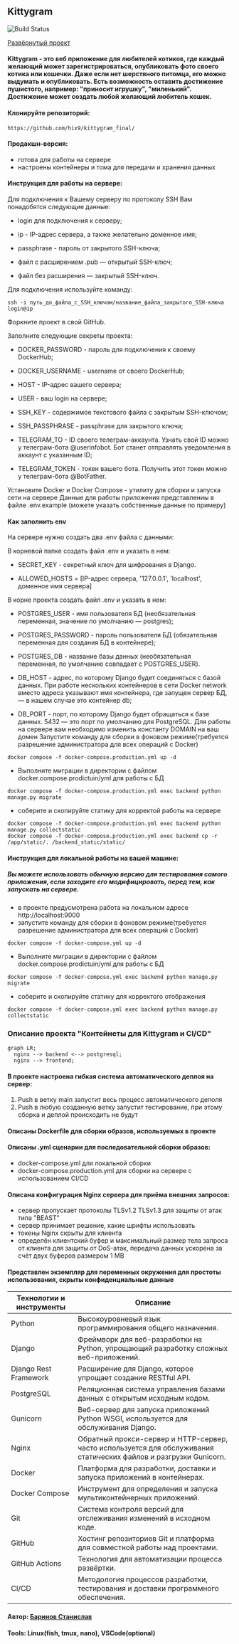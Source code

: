## Kittygram
![Build Status](https://github.com/hix9/kittygram_final/actions/workflows/main.yml/badge.svg)

[Развёрнутый проект](https://kitty-test.sytes.net/)
#### Kittygram - это веб приложение для любителей котиков, где каждый желающий может зарегистрироваться, опубликовать фото своего котика или кошечки. Даже если нет шерстяного питомца, его можно выдумать и опубликовать. Есть возможность оставить достижение пушистого, например: "приносит игрушку", "миленький". Достижение может создать любой желающий любитель кошек.
#### Клонируйте репозиторий:
```
https://github.com/hix9/kittygram_final/
```
#### Продакшн-версия:
 - готова для работы на сервере
 - настроены контейнеры и тома для передачи и хранения данных
#### Инструкция для работы на сервере:
Для подключения к Вашему серверу по протоколу SSH Вам понадобятся следующие данные:

 - login для подключения к серверу;

 - ip - IP-адреc сервера, а также желательно доменное имя;

 - passphrase - пароль от закрытого SSH-ключа;

 - файл с расширением .pub — открытый SSH-ключ;

 - файл без расширения — закрытый SSH-ключ.

Для подключения используйте команду:
```
ssh -i путь_до_файла_с_SSH_ключом/название_файла_закрытого_SSH-ключа login@ip
```
Форкните проект в свой GitHub.

Заполните следующие секреты проекта:
 - DOCKER_PASSWORD - пароль для подключения к своему DockerHub;

 - DOCKER_USERNAME - username от своего DockerHub;

 - HOST - IP-адрес вашего сервера;

 - USER - ваш login на сервере;

 - SSH_KEY - содержимое текстового файла с закрытым SSH-ключом;

 - SSH_PASSPHRASE - passphrase для закрытого ключа;

 - TELEGRAM_TO - ID своего телеграм-аккаунта. Узнать свой ID можно у телеграм-бота @userinfobot. Бот станет отправлять уведомления в аккаунт с указанным ID;

 - TELEGRAM_TOKEN - токен вашего бота. Получить этот токен можно у телеграм-бота @BotFather.

Установите Docker и Docker Compose - утилиту для сборки и запуска сети на сервере
Данные для работы приложения представлениы в файле .env.example (можете указать собственные данные по примеру)
#### Как заполнить env
На сервере нужно создать два .env файла с данными:

В корневой папке создать файл .env и указать в нем:

 - SECRET_KEY - секретный ключ для шифрования в Django.

 - ALLOWED_HOSTS = [IP-адрес сервера, '127.0.0.1', 'localhost', доменное имя сервера]

В корне проекта создать файл .env и указать в нем:

 - POSTGRES_USER - имя пользователя БД (необязательная переменная, значение по умолчанию — postgres);

 - POSTGRES_PASSWORD - пароль пользователя БД (обязательная переменная для создания БД в контейнере);

 - POSTGRES_DB - название базы данных (необязательная переменная, по умолчанию совпадает с POSTGRES_USER).

 - DB_HOST - адрес, по которому Django будет соединяться с базой данных. При работе нескольких контейнеров в сети Docker network вместо адреса указывают имя контейнера, где запущен сервер БД, — в нашем случае это контейнер db;

 - DB_PORT - порт, по которому Django будет обращаться к базе данных. 5432 — это порт по умолчанию для PostgreSQL.
Для работы на сервере вам необходимо изменить константу DOMAIN на ваш домен
Запустите команду для сборки в фоновом режиме(требуется разрешение администратора для всех операций с Docker)
```
docker compose -f docker-compose.production.yml up -d
```
 - Выполните миграции в директории с файлом docker.compose.prodictuin/yml для работы с БД
```
docker compose -f docker-compose.production.yml exec backend python manage.py migrate
```
 - соберите и скопируйте статику для корректой работы на сервере
```
docker compose -f docker-compose.production.yml exec backend python manage.py collectstatic
docker compose -f docker-compose.production.yml exec backend cp -r /app/static/. /backend_static/static/
```
#### Инструкция для локальной работы на вашей машине:
##### Вы можете использовать обычную версию для тестирования самого приложения, если заходите его модифицировать, перед тем, как запускать на сервере.
 - в проекте предусмотрена работа на локальном адресе http://localhost:9000
 - запустите команду для сборки в фоновом режиме(требуется разрешение администратора для всех операций с Docker)
```
docker compose -f docker-compose.yml up -d
```
 - Выполните миграции в директории с файлом docker.compose.prodictuin/yml для работы с БД
```
docker compose -f docker-compose.yml exec backend python manage.py migrate
```
 - соберите и скопируйте статику для корректого отображения
```
docker compose -f docker-compose.yml exec backend python manage.py collectstatic
```
### Описание проекта "Контейнеты для Kittygram и CI/CD"
```mermaid
graph LR;
  nginx --> backend <--> postgresql;
  nginx --> frontend;
```
#### В проекте настроена гибкая система автоматического деплоя на сервер:
1. Push в ветку main запустит весь процесс автоматического деполя
2. Push в любую созданную ветку запустит тестирование, при этому сборка и деплой происходить не будут
#### Описаны Dockerfile для сборки образов, используемых в проекте
#### Описаны .yml сценарии для последовательной сборки образов:
 - docker-compose.yml для локальной сборки
 - docker-compose.production.yml для сборки на сервере с использованием CI/CD
#### Описана конфигурация Nginx сервера для приёма внешних запросов:
 - сервер пропускает протоколы TLSv1.2 TLSv1.3 для защиты от атак типа "BEAST"
 - сервер принимает решение, какие шрифты использовать
 - токены Nginx скрыты для клиента
 - определён клиентский буфер и максимальный размер тела запроса от клиента для защиты от DoS-атак, передача данных ускорена за счёт двух буферов размером 1 MB
#### Представлен экземпляр для переменных окружения для простоты использования, скрыты конфиденциальные данные
| Технологии и инструменты | Описание |
| --- | --- |
| Python | Высокоуровневый язык программирования общего назначения. |
| Django | Фреймворк для веб-разработки на Python, упрощающий разработку сложных веб-приложений. |
| Django Rest Framework | Расширение для Django, которое упрощает создание RESTful API. |
| PostgreSQL | Реляционная система управления базами данных с открытым исходным кодом. |
| Gunicorn | Веб-сервер для запуска приложений Python WSGI, используется для обслуживания Django. |
| Nginx | Обратный прокси-сервер и HTTP-сервер, часто используется для обслуживания статических файлов и разгрузки Gunicorn. |
| Docker | Платформа для разработки, доставки и запуска приложений в контейнерах. |
| Docker Compose | Инструмент для определения и запуска мультиконтейнерных приложений. |
| Git | Система контроля версий для отслеживания изменений в исходном коде. |
| GitHub | Хостинг репозиториев Git и платформа для совместной работы над проектами. |
| GitHub Actions | Технология для автоматизации процесса развёртки. |
| CI/CD | Методология процессов разработки, тестирования и доставки программного обеспечения. |
#### Автор: [Баринов Станислав](https://github.com/hix9)
#### Tools: Linux(fish, tmux, nano), VSCode(optional)
